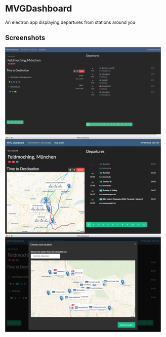 # MVGDashboard
An electron app displaying departures from stations around you

## Screenshots
![alt text](https://raw.githubusercontent.com/travistang/MVGDashboard/master/ss1.png)
![alt text](https://raw.githubusercontent.com/travistang/MVGDashboard/destination-map/ss2.png)
![alt text](https://raw.githubusercontent.com/travistang/MVGDashboard/destination-map/ss3.png)
